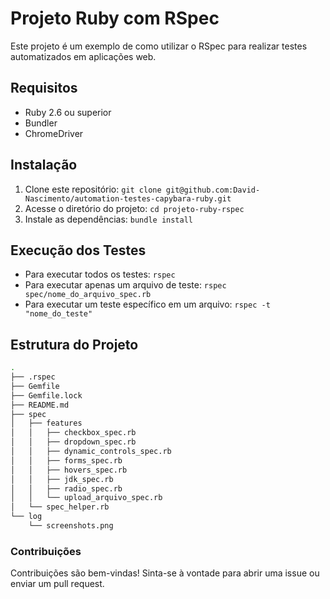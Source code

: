 # Projeto Ruby com RSpec

Este projeto é um exemplo de como utilizar o RSpec para realizar testes automatizados em aplicações web.

## Requisitos

- Ruby 2.6 ou superior
- Bundler
- ChromeDriver

## Instalação

1. Clone este repositório: `git clone git@github.com:David-Nascimento/automation-testes-capybara-ruby.git`
2. Acesse o diretório do projeto: `cd projeto-ruby-rspec`
3. Instale as dependências: `bundle install`

## Execução dos Testes

- Para executar todos os testes: `rspec`
- Para executar apenas um arquivo de teste: `rspec spec/nome_do_arquivo_spec.rb`
- Para executar um teste específico em um arquivo: `rspec -t "nome_do_teste"`

## Estrutura do Projeto

```bash
.
├── .rspec
├── Gemfile
├── Gemfile.lock
├── README.md
├── spec
│   ├── features
│   │   ├── checkbox_spec.rb
│   │   ├── dropdown_spec.rb
│   │   ├── dynamic_controls_spec.rb
│   │   ├── forms_spec.rb
│   │   ├── hovers_spec.rb
│   │   ├── jdk_spec.rb
│   │   ├── radio_spec.rb
│   │   └── upload_arquivo_spec.rb
│   └── spec_helper.rb
└── log
    └── screenshots.png
```
### Contribuições
Contribuições são bem-vindas! Sinta-se à vontade para abrir uma issue ou enviar um pull request.